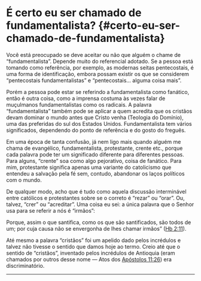 # É certo eu ser chamado de fundamentalista? {#certo-eu-ser-chamado-de-fundamentalista}

Você está preocupado se deve aceitar ou não que alguém o chame de “fundamentalista”. Depende muito do referencial adotado. Se a pessoa está tomando como referência, por exemplo, as modernas seitas pentecostais, é uma forma de identificação, embora possam existir os que se considerem “pentecostais fundamentalistas” e “pentecostais... alguma coisa mais”.

Porém a pessoa pode estar se referindo a fundamentalista como fanático, então é outra coisa, como a imprensa costuma às vezes falar de muçulmanos fundamentalistas como os radicais. A palavra “fundamentalista” também pode se aplicar a quem acredita que os cristãos devam dominar o mundo antes que Cristo venha (Teologia do Domínio), uma das preferidas do sul dos Estados Unidos. Fundamentalista tem vários significados, dependendo do ponto de referência e do gosto do freguês.

Em uma época de tanta confusão, já nem ligo mais quando alguém me chama de evangélico, fundamentalista, protestante, crente etc., porque cada palavra pode ter um significado diferente para diferentes pessoas. Para alguns, “crente” soa como algo pejorativo, coisa de fanático. Para mim, protestante significa apenas uma variante do catolicismo que entendeu a salvação pela fé sem, contudo, abandonar os laços políticos com o mundo.

De qualquer modo, acho que é tudo como aquela discussão interminável entre católicos e protestantes sobre se o correto é “rezar” ou “orar”. Ou, talvez, “crer” ou “acreditar”. Uma coisa eu sei: a única palavra que o Senhor usa para se referir a nós é “irmãos”:

Porque, assim o que santifica, como os que são santificados, são todos de um; por cuja causa não se envergonha de lhes chamar irmãos” ([Hb 2:11](http://bibliaonline.com.br/acf/hb/2/11)).

Até mesmo a palavra “cristãos” foi um apelido dado pelos incrédulos e talvez não tivesse o sentido que damos hoje ao termo. Creio até que o sentido de “cristãos”, inventado pelos incrédulos de Antioquia (eram chamados por outros desse nome — Atos dos [Apóstolos 11:26](http://bibliaonline.com.br/acf/ap/11/26)) era discriminatório.

*****